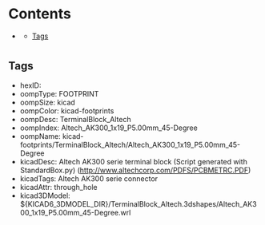 



Contents
========

* [](#)
	* [Tags](#tags)

# 

## Tags

- hexID: 
- oompType: FOOTPRINT
- oompSize: kicad
- oompColor: kicad-footprints
- oompDesc: TerminalBlock_Altech
- oompIndex: Altech_AK300_1x19_P5.00mm_45-Degree
- oompName: kicad-footprints/TerminalBlock_Altech/Altech_AK300_1x19_P5.00mm_45-Degree
- kicadDesc: Altech AK300 serie terminal block (Script generated with StandardBox.py) (http://www.altechcorp.com/PDFS/PCBMETRC.PDF)
- kicadTags: Altech AK300 serie connector
- kicadAttr: through_hole
- kicad3DModel: ${KICAD6_3DMODEL_DIR}/TerminalBlock_Altech.3dshapes/Altech_AK300_1x19_P5.00mm_45-Degree.wrl
